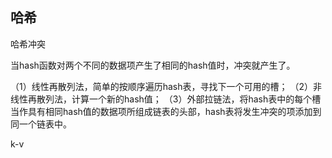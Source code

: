 ## 哈希

哈希冲突

当hash函数对两个不同的数据项产生了相同的hash值时，冲突就产生了。
	
（1）线性再散列法，简单的按顺序遍历hash表，寻找下一个可用的槽；
（2）非线性再散列法，计算一个新的hash值；
（3）外部拉链法，将hash表中的每个槽当作具有相同hash值的数据项所组成链表的头部，hash表将发生冲突的项添加到同一个链表中。

k-v
	